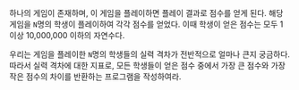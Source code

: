 하나의 게임이 존재하며, 이 게임을 플레이하면 플레이 결과로 점수를 얻게 된다.
해당 게임을 ```N```명의 학생이 플레이하여 각각 점수를 얻었다. 이때 학생이 얻은 점수는 모두 1 이상 10,000,000 이하의 자연수다.

우리는 게임을 플레이한 ```N```명의 학생들의 실력 격차가 전반적으로 얼마나 큰지 궁금하다. 따라서 실력 격차에 대한 지표로, 모든 학생들이 얻은 점수 중에서 가장 큰 점수와 가장 작은 점수의 차이를 반환하는 프로그램을 작성하여라.
